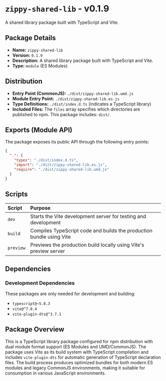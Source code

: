 # `zippy-shared-lib` - v0.1.9

A shared library package built with TypeScript and Vite.

## Package Details
- **Name:** `zippy-shared-lib`
- **Version:** `0.1.9`
- **Description:** A shared library package built with TypeScript and Vite.
- **Type:** `module` (ES Modules)

## Distribution
- **Entry Point (CommonJS):** `./dist/zippy-shared-lib.umd.js`
- **Module Entry Point:** `./dist/zippy-shared-lib.es.js`
- **Type Definitions:** `./dist/index.d.ts` (indicates a TypeScript library)
- **Included Files:** The `files` array specifies which directories are published to npm. This package includes: `dist/`.

## Exports (Module API)
The package exposes its public API through the following entry points:
```json
{
  ".": {
    "types": "./dist/index.d.ts",
    "import": "./dist/zippy-shared-lib.es.js",
    "require": "./dist/zippy-shared-lib.umd.js"
  }
}
```

## Scripts
| Script | Purpose |
| :--- | :--- |
| `dev` | Starts the Vite development server for testing and development |
| `build` | Compiles TypeScript code and builds the production bundle using Vite |
| `preview` | Previews the production build locally using Vite's preview server |

## Dependencies
### Development Dependencies
These packages are only needed for development and building:
- `typescript@~5.8.3`
- `vite@^7.0.4`
- `vite-plugin-dts@^3.7.1`

## Package Overview
This is a TypeScript library package configured for npm distribution with dual module format support (ES Modules and UMD/CommonJS). The package uses Vite as its build system with TypeScript compilation and includes `vite-plugin-dts` for automatic generation of TypeScript declaration files. The build process produces optimized bundles for both modern ES modules and legacy CommonJS environments, making it suitable for consumption in various JavaScript environments.